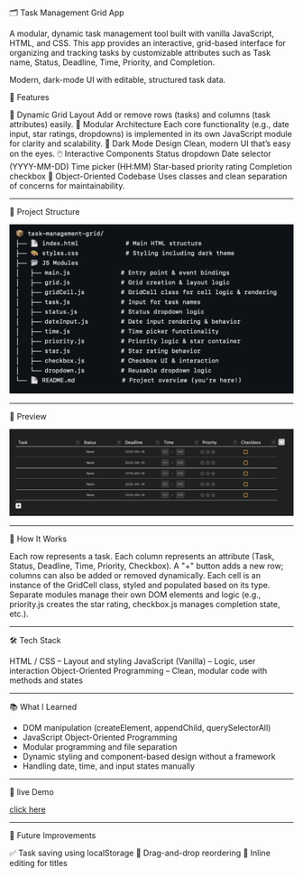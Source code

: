 🗂️ Task Management Grid App

A modular, dynamic task management tool built with vanilla JavaScript, HTML, and CSS. This app provides an interactive, grid-based interface for organizing and tracking tasks by customizable attributes such as Task name, Status, Deadline, Time, Priority, and Completion.


Modern, dark-mode UI with editable, structured task data.

🧩 Features

🧱 Dynamic Grid Layout
Add or remove rows (tasks) and columns (task attributes) easily.
🔧 Modular Architecture
Each core functionality (e.g., date input, star ratings, dropdowns) is implemented in its own JavaScript module for clarity and scalability.
🎨 Dark Mode Design
Clean, modern UI that’s easy on the eyes.
🖱️ Interactive Components
Status dropdown
Date selector (YYYY-MM-DD)
Time picker (HH:MM)
Star-based priority rating
Completion checkbox
🧠 Object-Oriented Codebase
Uses classes and clean separation of concerns for maintainability.

---

📁 Project Structure

![Task Management App ](./assets/project-structure.png)

--- 

📸 Preview

![Task Management App Screenshot](./assets/screenshot.png)

---

🧠 How It Works

Each row represents a task.
Each column represents an attribute (Task, Status, Deadline, Time, Priority, Checkbox).
A "+" button adds a new row; columns can also be added or removed dynamically.
Each cell is an instance of the GridCell class, styled and populated based on its type.
Separate modules manage their own DOM elements and logic (e.g., priority.js creates the star rating, checkbox.js manages completion state, etc.).

---

🛠️ Tech Stack

HTML / CSS – Layout and styling
JavaScript (Vanilla) – Logic, user interaction
Object-Oriented Programming – Clean, modular code with methods and states

---

📚 What I Learned

- DOM manipulation (createElement, appendChild, querySelectorAll)
- JavaScript Object-Oriented Programming
- Modular programming and file separation
- Dynamic styling and component-based design without a framework
- Handling date, time, and input states manually

---
🚀 live Demo

[click here](https://github.com/MinooshVejdani/task-management.git)

---

🔮 Future Improvements

✅ Task saving using localStorage
🔄 Drag-and-drop reordering
📝 Inline editing for titles
